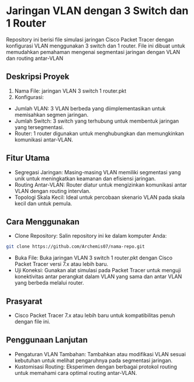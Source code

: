 # Jaringan VLAN dengan 3 Switch dan 1 Router

Repository ini berisi file simulasi jaringan Cisco Packet Tracer dengan konfigurasi VLAN menggunakan 3 switch dan 1 router. File ini dibuat untuk memudahkan pemahaman mengenai segmentasi jaringan dengan VLAN dan routing antar-VLAN

## Deskripsi Proyek

1. Nama File: jaringan VLAN 3 switch 1 router.pkt
2. Konfigurasi:
- Jumlah VLAN: 3 VLAN berbeda yang diimplementasikan untuk memisahkan segmen jaringan.
- Jumlah Switch: 3 switch yang terhubung untuk membentuk jaringan yang tersegmentasi.
- Router: 1 router digunakan untuk menghubungkan dan memungkinkan komunikasi antar-VLAN.

## Fitur Utama

- Segregasi Jaringan: Masing-masing VLAN memiliki segmentasi yang unik untuk meningkatkan keamanan dan efisiensi jaringan.
- Routing Antar-VLAN: Router diatur untuk mengizinkan komunikasi antar VLAN dengan routing intervlan.
- Topologi Skala Kecil: Ideal untuk percobaan skenario VLAN pada skala kecil dan untuk pemula.

## Cara Menggunakan

- Clone Repository: Salin repository ini ke dalam komputer Anda:

```bash
git clone https://github.com/Archemis07/nama-repo.git
```

- Buka File: Buka jaringan VLAN 3 switch 1 router.pkt dengan Cisco Packet Tracer versi 7.x atau lebih baru.
- Uji Koneksi: Gunakan alat simulasi pada Packet Tracer untuk menguji konektivitas antar perangkat dalam VLAN yang sama dan antar VLAN yang berbeda melalui router.

## Prasyarat

- Cisco Packet Tracer 7.x atau lebih baru untuk kompatibilitas penuh dengan file ini.

## Penggunaan Lanjutan

- Pengaturan VLAN Tambahan: Tambahkan atau modifikasi VLAN sesuai kebutuhan untuk melihat pengaruhnya pada segmentasi jaringan.
- Kustomisasi Routing: Eksperimen dengan berbagai protokol routing untuk memahami cara optimal routing antar-VLAN.
